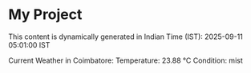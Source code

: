 # My Project

This content is dynamically generated in Indian Time (IST): 2025-09-11 05:01:00 IST


Current Weather in Coimbatore:
Temperature: 23.88 °C
Condition: mist
